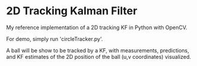 # 2D Tracking Kalman Filter

My reference implementation of a 2D tracking KF in Python with OpenCV.

For demo, simply run 'circleTracker.py'.

A ball will be show to be tracked by a KF, with measurements, predictions, and KF estimates of the 2D position of the ball (u,v coordinates) visualized.